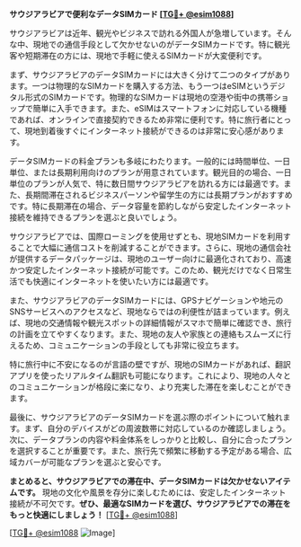 **サウジアラビアで便利なデータSIMカード [[TG💪+ @esim1088](https://t.me/s/esim1088)]**

サウジアラビアは近年、観光やビジネスで訪れる外国人が急増しています。そんな中、現地での通信手段として欠かせないのがデータSIMカードです。特に観光客や短期滞在の方には、現地で手軽に使えるSIMカードが大変便利です。

まず、サウジアラビアのデータSIMカードには大きく分けて二つのタイプがあります。一つは物理的なSIMカードを購入する方法、もう一つはeSIMというデジタル形式のSIMカードです。物理的なSIMカードは現地の空港や街中の携帯ショップで簡単に入手できます。また、eSIMはスマートフォンに対応している機種であれば、オンラインで直接契約できるため非常に便利です。特に旅行者にとって、現地到着後すぐにインターネット接続ができるのは非常に安心感があります。

データSIMカードの料金プランも多岐にわたります。一般的には時間単位、一日単位、または長期利用向けのプランが用意されています。観光目的の場合、一日単位のプランが人気で、特に数日間サウジアラビアを訪れる方には最適です。また、長期間滞在されるビジネスパーソンや留学生の方には長期プランがおすすめです。特に長期滞在の場合、データ容量を節約しながら安定したインターネット接続を維持できるプランを選ぶと良いでしょう。

サウジアラビアでは、国際ローミングを使用せずとも、現地SIMカードを利用することで大幅に通信コストを削減することができます。さらに、現地の通信会社が提供するデータパッケージは、現地のユーザー向けに最適化されており、高速かつ安定したインターネット接続が可能です。このため、観光だけでなく日常生活でも快適にインターネットを使いたい方には最適です。

また、サウジアラビアのデータSIMカードには、GPSナビゲーションや地元のSNSサービスへのアクセスなど、現地ならではの利便性が詰まっています。例えば、現地の交通情報や観光スポットの詳細情報がスマホで簡単に確認でき、旅行の計画を立てやすくなります。また、現地の友人や家族との連絡もスムーズに行えるため、コミュニケーションの手段としても非常に役立ちます。

特に旅行中に不安になるのが言語の壁ですが、現地のSIMカードがあれば、翻訳アプリを使ったリアルタイム翻訳も可能になります。これにより、現地の人々とのコミュニケーションが格段に楽になり、より充実した滞在を楽しむことができます。

最後に、サウジアラビアのデータSIMカードを選ぶ際のポイントについて触れます。まず、自分のデバイスがどの周波数帯に対応しているのか確認しましょう。次に、データプランの内容や料金体系をしっかりと比較し、自分に合ったプランを選択することが重要です。また、旅行先で頻繁に移動する予定がある場合、広域カバーが可能なプランを選ぶと安心です。

**まとめると、サウジアラビアでの滞在中、データSIMカードは欠かせないアイテムです。** 現地の文化や風景を存分に楽しむためには、安定したインターネット接続が不可欠です。**ぜひ、最適なSIMカードを選び、サウジアラビアでの滞在をもっと快適にしましょう！** [[TG💪+ @esim1088](https://t.me/s/esim1088)]

[[TG💪+ @esim1088](https://t.me/s/esim1088) ![Image](https://i.postimg.cc/Y0z9fWf4/image.png)]
